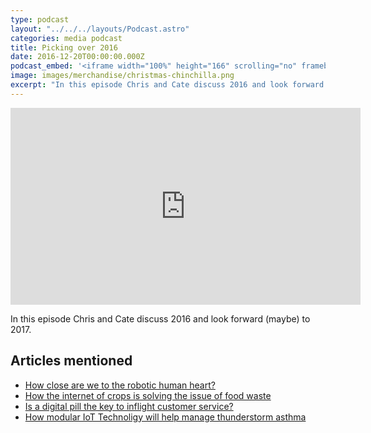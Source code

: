 ```yaml
---
type: podcast
layout: "../../../layouts/Podcast.astro"
categories: media podcast
title: Picking over 2016
date: 2016-12-20T00:00:00.000Z
podcast_embed: '<iframe width="100%" height="166" scrolling="no" frameborder="no" src="https://w.soundcloud.com/player/?url=https%3A//api.soundcloud.com/tracks/298613438&amp;color=ff5500&amp;auto_play=false&amp;hide_related=false&amp;show_comments=true&amp;show_user=true&amp;show_reposts=false"></iframe>'
image: images/merchandise/christmas-chinchilla.png
excerpt: "In this episode Chris and Cate discuss 2016 and look forward (maybe) to 2017."
---
```


<iframe width="560" height="315" src="https://www.youtube.com/embed/RVFpPT82lDE" frameborder="0" allowfullscreen="">
</iframe>

In this episode Chris and Cate discuss 2016 and look forward (maybe) to 2017.

## Articles mentioned

- [How close are we to the robotic human heart?](https://readwrite.com/2016/09/07/how-close-are-we-to-the-robotic-human-heart-dt4/)
- [How the internet of crops is solving the issue of food waste](https://readwrite.com/2016/12/06/how-the-internet-of-crops-is-solving-the-issue-of-food-waste-il1/)
- [Is a digital pill the key to inflight customer service?](https://readwrite.com/2016/12/09/is-a-digital-pill-the-key-to-in-flight-customer-service-hl1/)
- [How modular IoT Technoligy will help manage thunderstorm asthma](https://nexpaq.com/blog/how-modular-iot-technology-will-help-manage-thunderstorm-asthma/)
